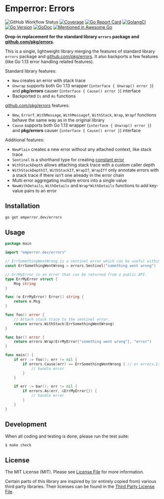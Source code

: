 # Emperror: Errors

![GitHub Workflow Status](https://img.shields.io/github/workflow/status/emperror/errors/CI?style=flat-square)
[![Coverage](https://gocover.io/_badge/emperror.dev/errors)](https://gocover.io/emperror.dev/errors)
[![Go Report Card](https://goreportcard.com/badge/emperror.dev/errors?style=flat-square)](https://goreportcard.com/report/emperror.dev/errors)
[![GolangCI](https://golangci.com/badges/github.com/emperror/errors.svg)](https://golangci.com/r/github.com/emperror/errors)
[![Go Version](https://img.shields.io/badge/go%20version-%3E=1.12-61CFDD.svg?style=flat-square)](https://github.com/emperror/errors)
[![GoDoc](http://img.shields.io/badge/godoc-reference-5272B4.svg?style=flat-square)](https://godoc.org/emperror.dev/errors)
[![Mentioned in Awesome Go](https://awesome.re/mentioned-badge-flat.svg)](https://github.com/avelino/awesome-go#error-handling)

**Drop-in replacement for the standard library `errors` package and [github.com/pkg/errors](https://github.com/pkg/errors).**

This is a single, lightweight library merging the features of standard library `errors` package
and [github.com/pkg/errors](https://github.com/pkg/errors). It also backports a few features
(like Go 1.13 error handling related features).

Standard library features:
- `New` creates an error with stack trace
- `Unwrap` supports both Go 1.13 wrapper (`interface { Unwrap() error }`) and **pkg/errors** causer (`interface { Cause() error }`) interface
- Backported `Is` and `As` functions

[github.com/pkg/errors](https://github.com/pkg/errors) features:
- `New`, `Errorf`, `WithMessage`, `WithMessagef`, `WithStack`, `Wrap`, `Wrapf` functions behave the same way as in the original library
- `Cause` supports both Go 1.13 wrapper (`interface { Unwrap() error }`) and **pkg/errors** causer (`interface { Cause() error }`) interface

Additional features:
- `NewPlain` creates a new error without any attached context, like stack trace
- `Sentinel` is a shorthand type for creating [constant error](https://dave.cheney.net/2016/04/07/constant-errors)
- `WithStackDepth` allows attaching stack trace with a custom caller depth
- `WithStackDepthIf`, `WithStackIf`, `WrapIf`, `WrapIff` only annotate errors with a stack trace if there isn't one already in the error chain
- Multi error aggregating multiple errors into a single value
- `NewWithDetails`, `WithDetails` and `Wrap*WithDetails` functions to add key-value pairs to an error


## Installation

```bash
go get emperror.dev/errors
```


## Usage

```go
package main

import "emperror.dev/errors"

// ErrSomethingWentWrong is a sentinel error which can be useful within a single API layer.
const ErrSomethingWentWrong = errors.Sentinel("something went wrong")

// ErrMyError is an error that can be returned from a public API.
type ErrMyError struct {
	Msg string
}

func (e ErrMyError) Error() string {
	return e.Msg
}

func foo() error {
	// Attach stack trace to the sentinel error.
	return errors.WithStack(ErrSomethingWentWrong)
}

func bar() error {
	return errors.Wrap(ErrMyError{"something went wrong"}, "error")
}

func main() {
	if err := foo(); err != nil {
		if errors.Cause(err) == ErrSomethingWentWrong { // or errors.Is(ErrSomethingWentWrong)
			// handle error
		}
	}

	if err := bar(); err != nil {
		if errors.As(err, &ErrMyError{}) {
			// handle error
		}
	}
}
```


## Development

When all coding and testing is done, please run the test suite:

``` bash
$ make check
```


## License

The MIT License (MIT). Please see [License File](LICENSE) for more information.

Certain parts of this library are inspired by (or entirely copied from) various third party libraries.
Their licenses can be found in the [Third Party License File](LICENSE_THIRD_PARTY).
